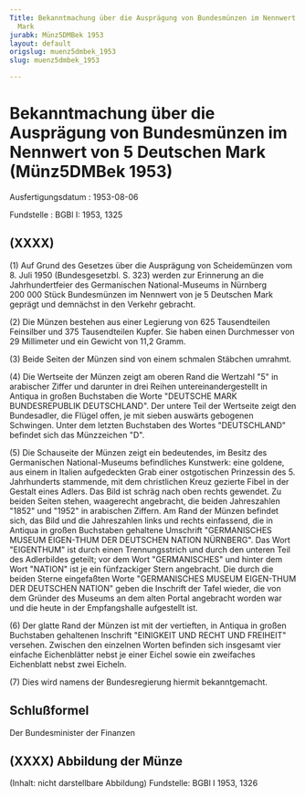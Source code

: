 ```yaml
---
Title: Bekanntmachung über die Ausprägung von Bundesmünzen im Nennwert von 5 Deutschen
  Mark
jurabk: Münz5DMBek 1953
layout: default
origslug: muenz5dmbek_1953
slug: muenz5dmbek_1953

---
```


# Bekanntmachung über die Ausprägung von Bundesmünzen im Nennwert von 5 Deutschen Mark (Münz5DMBek 1953)

Ausfertigungsdatum
:   1953-08-06

Fundstelle
:   BGBl I: 1953, 1325



## (XXXX)

(1) Auf Grund des Gesetzes über die Ausprägung von Scheidemünzen vom
8\. Juli 1950 (Bundesgesetzbl. S. 323) werden zur Erinnerung an die
Jahrhundertfeier des Germanischen National-Museums in Nürnberg 200 000
Stück Bundesmünzen im Nennwert von je 5 Deutschen Mark geprägt und
demnächst in den Verkehr gebracht.

(2) Die Münzen bestehen aus einer Legierung von 625 Tausendteilen
Feinsilber und 375 Tausendteilen Kupfer. Sie haben einen Durchmesser
von 29 Millimeter und ein Gewicht von 11,2 Gramm.

(3) Beide Seiten der Münzen sind von einem schmalen Stäbchen umrahmt.

(4) Die Wertseite der Münzen zeigt am oberen Rand die Wertzahl "5" in
arabischer Ziffer und darunter in drei Reihen untereinandergestellt in
Antiqua in großen Buchstaben die Worte "DEUTSCHE MARK BUNDESREPUBLIK
DEUTSCHLAND". Der untere Teil der Wertseite zeigt den Bundesadler, die
Flügel offen, je mit sieben auswärts gebogenen Schwingen. Unter dem
letzten Buchstaben des Wortes "DEUTSCHLAND" befindet sich das
Münzzeichen "D".

(5) Die Schauseite der Münzen zeigt ein bedeutendes, im Besitz des
Germanischen National-Museums befindliches Kunstwerk: eine goldene,
aus einem in Italien aufgedeckten Grab einer ostgotischen Prinzessin
des 5. Jahrhunderts stammende, mit dem christlichen Kreuz gezierte
Fibel in der Gestalt eines Adlers. Das Bild ist schräg nach oben
rechts gewendet. Zu beiden Seiten stehen, waagerecht angebracht, die
beiden Jahreszahlen "1852" und "1952" in arabischen Ziffern. Am Rand
der Münzen befindet sich, das Bild und die Jahreszahlen links und
rechts einfassend, die in Antiqua in großen Buchstaben gehaltene
Umschrift "GERMANISCHES MUSEUM EIGEN-THUM DER DEUTSCHEN NATION
NÜRNBERG". Das Wort "EIGENTHUM" ist durch einen Trennungsstrich und
durch den unteren Teil des Adlerbildes geteilt; vor dem Wort
"GERMANISCHES" und hinter dem Wort "NATION" ist je ein fünfzackiger
Stern angebracht. Die durch die beiden Sterne eingefaßten Worte
"GERMANISCHES MUSEUM EIGEN-THUM DER DEUTSCHEN NATION" geben die
Inschrift der Tafel wieder, die von dem Gründer des Museums an dem
alten Portal angebracht worden war und die heute in der Empfangshalle
aufgestellt ist.

(6) Der glatte Rand der Münzen ist mit der vertieften, in Antiqua in
großen Buchstaben gehaltenen Inschrift "EINIGKEIT UND RECHT UND
FREIHEIT" versehen. Zwischen den einzelnen Worten befinden sich
insgesamt vier einfache Eichenblätter nebst je einer Eichel sowie ein
zweifaches Eichenblatt nebst zwei Eicheln.

(7) Dies wird namens der Bundesregierung hiermit bekanntgemacht.


## Schlußformel

Der Bundesminister der Finanzen


## (XXXX) Abbildung der Münze

(Inhalt: nicht darstellbare Abbildung)
Fundstelle: BGBl I 1953, 1326

